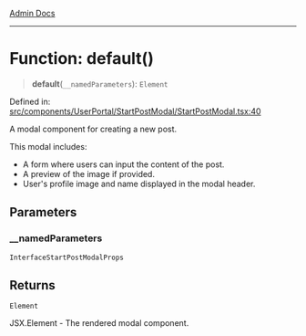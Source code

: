 [Admin Docs](/)

***

# Function: default()

> **default**(`__namedParameters`): `Element`

Defined in: [src/components/UserPortal/StartPostModal/StartPostModal.tsx:40](https://github.com/PalisadoesFoundation/talawa-admin/blob/main/src/components/UserPortal/StartPostModal/StartPostModal.tsx#L40)

A modal component for creating a new post.

This modal includes:
- A form where users can input the content of the post.
- A preview of the image if provided.
- User's profile image and name displayed in the modal header.

## Parameters

### \_\_namedParameters

`InterfaceStartPostModalProps`

## Returns

`Element`

JSX.Element - The rendered modal component.

